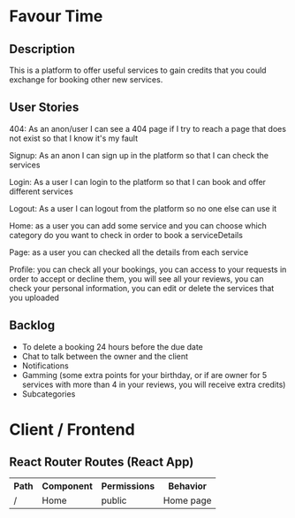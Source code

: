 <h1>Favour Time</h1> 
<h2>Description</h2>

This is a platform to offer useful services to gain credits that you could exchange for booking other new services. 

<h2>User Stories</h2>

404: As an anon/user I can see a 404 page if I try to reach a page that does not exist so that I know it's my fault

Signup: As an anon I can sign up in the platform so that I can check the services

Login: As a user I can login to the platform so that I can book and offer different services

Logout: As a user I can logout from the platform so no one else can use it

Home: as a user you can add some service and you can choose which category do you want to check in order to book a serviceDetails 

Page: as a user you can checked all the details from each service

Profile: you can check all your bookings, you can access to your requests in order to accept or decline them, you will see all your reviews, you can check your personal information, you can edit or delete the services that you uploaded

<h2>Backlog</h2>

<ul><li>To delete a booking 24 hours before the due date</li><li>Chat to talk between the owner and the client</li><li>Notifications</li>
<li>Gamming (some extra points for your birthday, or if are owner for 5 services with more than 4 in your reviews, you will receive extra credits) </li>
<li>Subcategories</li>
</ul>

<h1>Client / Frontend</h1>

<h2>React Router Routes (React App)

<table>
<tr>
  <th>Path</th>
  <th>Component</th>
  <th>Permissions</th>
  <th>Behavior</th>
</tr>
  <tr>
    <td>/</td>
    <td>Home</td>
    <td>public <Route></td>
    <td>Home page</td>
  </tr>
</table>



